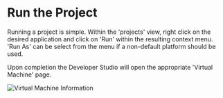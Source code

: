 # Run the Project

Running a project is simple. Within the 'projects' view, right click on the desired application and click on 'Run' within the resulting context menu. 'Run As' can be select from the menu if a non-default platform should be used.

Upon completion the Developer Studio will open the appropriate 'Virtual Machine' page.

![Virtual Machine Information](https://storage.googleapis.com/vorteil-dl/assets/documentation/vm.png "Virtual Machine Information")